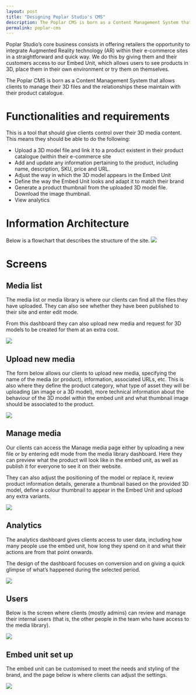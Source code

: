 ```yaml
---
layout: post
title: "Designing Poplar Studio's CMS"
description: The Poplar CMS is born as a Content Management System that allows clients to manage their 3D files and the relationships these maintain with their product catalogue.
permalink: poplar-cms
---
```


Poplar Studio’s core business consists in offering retailers the opportunity to integrate Augmented Reality technology (AR) within their e-commerce sites in a straightforward and quick way. We do this by giving them and their customers access to our Embed Unit, which allows users to see products in 3D, place them in their own environment or try them on themselves.

The Poplar CMS is born as a Content Management System that allows clients to manage their 3D files and the relationships these maintain with their product catalogue.

# Functionalities and requirements

This is a tool that should give clients control over their 3D media content. This means they should be able to do the following:

- Upload a 3D model file and link it to a product existent in their product catalogue (within their e-commerce site
- Add and update any information pertaining to the product, including name, description, SKU, price and URL.
- Adjust the way in which the 3D model appears in the Embed Unit
- Define the way the Embed Unit looks and adapt it to match their brand
- Generate a product thumbnail from the uploaded 3D model file. Download the image thumbnail.
- View analytics

# Information Architecture

Below is a flowchart that describes the structure of the site.
![](images/case_studies/poplar-cms/cms-information-architecture.png)

# Screens

## Media list

The media list or media library is where our clients can find all the files they have uploaded. They can also see whether they have been published to their site and enter edit mode.

From this dashboard they can also upload new media and request for 3D models to be created for them at an extra cost.

![](images/case_studies/poplar-cms/cms-media-list.png)

## Upload new media

The form below allows our clients to upload new media, specifying the name of the media (or product), information, associated URLs, etc. This is also where they define the product category, what type of asset they will be uploading (an image or a 3D model), more technical information about the behaviour of the 3D model within the embed unit and what thumbnail image should be associated to the product.

![](images/case_studies/poplar-cms/cms-upload-new-media.png)

## Manage media

Our clients can access the Manage media page either by uploading a new file or by entering edit mode from the media library dashboard. Here they can preview what the product will look like in the embed unit, as well as publish it for everyone to see it on their website.

They can also adjust the positioning of the model or replace it, review product information details, generate a thumbnail based on the provided 3D model, define a colour thumbnail to appear in the Embed Unit and upload any extra variants.

![](images/case_studies/poplar-cms/cms-manage-media.png)

## Analytics

The analytics dashboard gives clients access to user data, including how many people use the embed unit, how long they spend on it and what their actions are from that point onwards.

The design of the dashboard focuses on conversion and on giving a quick glimpse of what’s happened during the selected period.

![](images/case_studies/poplar-cms/cms-analytics.png)

## Users

Below is the screen where clients (mostly admins) can review and manage their internal users (that is, the other people in the team who have access to the media library).

![](images/case_studies/poplar-cms/cms-manage-users.png)

## Embed unit set up

The embed unit can be customised to meet the needs and styling of the brand, and the page below is where clients can adjust the settings.


![](images/case_studies/poplar-cms/cms-embed-unit-set-up.png)

